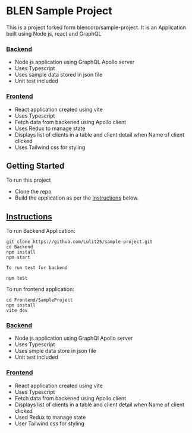# BLEN Sample Project

This is a project forked form blencorp/sample-project.
It is an Application built using Node js, react and GraphQL
### [Backend](#backend)

  - Node js application using GraphQL Apollo server
  - Uses Typescript
  - Uses sample data stored in json file
  - Unit test included 

### [Frontend](#frontend)

  - React application created using vite
  - Uses Typescript
  - Fetch data from backened using Apollo client
  - Uses Redux to manage state
  - Displays list of clients in a table and client detail when Name of client clicked
  - Uses Tailwind css for styling

## Getting Started

To run this project

- Clone the repo
- Build the application as per the [Instructions](#instructions) below.

## [Instructions](#instructions)

To run Backend Application:

```shell
git clone https://github.com/Lulit25/sample-project.git
cd Backend
npm install
npm start

To run test for backend

npm test
```

To run frontend application:

```shell
cd Frontend/SampleProject
npm install
vite dev
```
### [Backend](#backend)

  - Node js application using GraphQl Apollo server
  - Uses Typescript
  - Uses smple data store in json file
  - Unit test included 

### [Frontend](#frontend)

  - React application created using vite
  - Uses Typescript
  - Fetch data from backened using Apollo client
  - Displays list of clients in a table and client detail when Name of client clicked
  - Used Redux to manage state
  - User Tailwind css for styling



